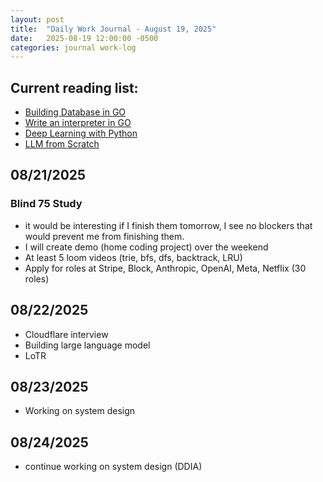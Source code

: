 ```yaml
---
layout: post
title:  "Daily Work Journal - August 19, 2025"
date:   2025-08-19 12:00:00 -0500
categories: journal work-log
---
```


## Current reading list:

- [Building Database in GO](https://build-your-own.org/database/)
- [Write an interpreter in GO](https://interpreterbook.com/)
- [Deep Learning with Python](https://www.manning.com/books/deep-learning-with-python-third-edition)
- [LLM from Scratch](https://www.manning.com/books/build-a-large-language-model-from-scratch)

## 08/21/2025

### Blind 75 Study
- it would be interesting if I finish them tomorrow, I see no blockers that would prevent me from finishing them.
- I will create demo (home coding project) over the weekend
- At least 5 loom videos (trie, bfs, dfs, backtrack, LRU)
- Apply for roles at Stripe, Block, Anthropic, OpenAI, Meta, Netflix (30 roles)

## 08/22/2025

- Cloudflare interview
- Building large language model
- LoTR

## 08/23/2025

- Working on system design

## 08/24/2025

- continue working on system design (DDIA)

